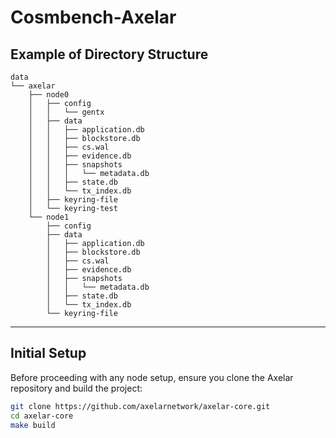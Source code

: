 # Cosmbench-Axelar
## Example of Directory Structure
```
data
└── axelar
    ├── node0
    │   ├── config
    │   │   └── gentx
    │   ├── data
    │   │   ├── application.db
    │   │   ├── blockstore.db
    │   │   ├── cs.wal
    │   │   ├── evidence.db
    │   │   ├── snapshots
    │   │   │   └── metadata.db
    │   │   ├── state.db
    │   │   └── tx_index.db
    │   ├── keyring-file
    │   └── keyring-test
    └── node1
        ├── config
        ├── data
        │   ├── application.db
        │   ├── blockstore.db
        │   ├── cs.wal
        │   ├── evidence.db
        │   ├── snapshots
        │   │   └── metadata.db
        │   ├── state.db
        │   └── tx_index.db
        └── keyring-file
```
---
## Initial Setup

Before proceeding with any node setup, ensure you clone the Axelar repository and build the project:

```bash
git clone https://github.com/axelarnetwork/axelar-core.git
cd axelar-core
make build
```